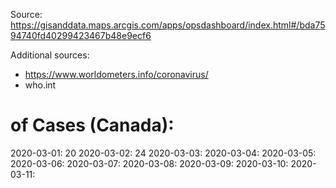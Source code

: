 Source: https://gisanddata.maps.arcgis.com/apps/opsdashboard/index.html#/bda7594740fd40299423467b48e9ecf6

Additional sources:
- https://www.worldometers.info/coronavirus/  
- who.int

# of Cases (Canada):
2020-03-01: 20
2020-03-02: 24
2020-03-03: 
2020-03-04: 
2020-03-05: 
2020-03-06: 
2020-03-07: 
2020-03-08: 
2020-03-09: 
2020-03-10: 
2020-03-11: 

